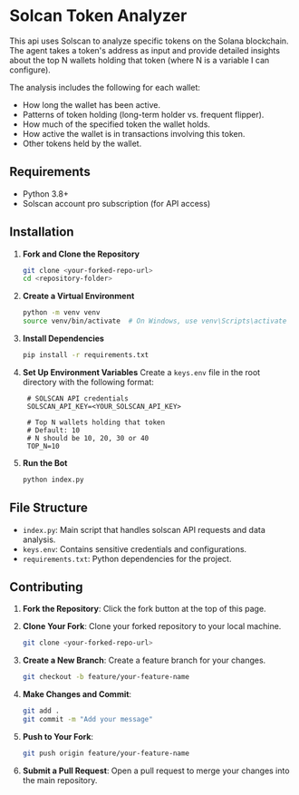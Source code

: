 # Solcan Token Analyzer

This api uses Solscan to analyze specific tokens on the Solana blockchain. The agent takes a token's address as input and provide detailed insights about the top N wallets holding that token (where N is a variable I can configure).

The analysis includes the following for each wallet:

- How long the wallet has been active.
- Patterns of token holding (long-term holder vs. frequent flipper).
- How much of the specified token the wallet holds.
- How active the wallet is in transactions involving this token.
- Other tokens held by the wallet.

## Requirements

- Python 3.8+
- Solscan account pro subscription (for API access)

## Installation

1. **Fork and Clone the Repository**

   ```bash
   git clone <your-forked-repo-url>
   cd <repository-folder>
   ```

2. **Create a Virtual Environment**

   ```bash
   python -m venv venv
   source venv/bin/activate  # On Windows, use venv\Scripts\activate
   ```

3. **Install Dependencies**

   ```bash
   pip install -r requirements.txt
   ```

4. **Set Up Environment Variables**
   Create a `keys.env` file in the root directory with the following format:

   ```env
    # SOLSCAN API credentials
    SOLSCAN_API_KEY=<YOUR_SOLSCAN_API_KEY>

    # Top N wallets holding that token
    # Default: 10
    # N should be 10, 20, 30 or 40
    TOP_N=10
   ```

5. **Run the Bot**

   ```bash
   python index.py
   ```

## File Structure

- `index.py`: Main script that handles solscan API requests and data analysis.
- `keys.env`: Contains sensitive credentials and configurations.
- `requirements.txt`: Python dependencies for the project.

## Contributing

1. **Fork the Repository**: Click the fork button at the top of this page.
2. **Clone Your Fork**: Clone your forked repository to your local machine.

   ```bash
   git clone <your-forked-repo-url>
   ```

3. **Create a New Branch**: Create a feature branch for your changes.

   ```bash
   git checkout -b feature/your-feature-name
   ```

4. **Make Changes and Commit**:

   ```bash
   git add .
   git commit -m "Add your message"
   ```

5. **Push to Your Fork**:

   ```bash
   git push origin feature/your-feature-name
   ```

6. **Submit a Pull Request**: Open a pull request to merge your changes into the main repository.
